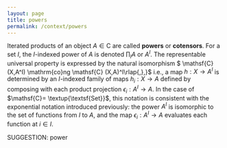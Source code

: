```yaml
---
layout: page
title: powers
permalink: /context/powers
---
```


 Iterated products of an object $A \in \mathsf{C}$ are called **powers** or **cotensors**. For a set $I$, the $I$-indexed power of $A$ is denoted $\prod_I A$ or $A^I$.
The representable universal property is expressed by the natural isomorphism
$ \mathsf{C}(X,A^I) \mathrm{co}ng \mathsf{C} (X,A)^I\rlap{,},}$ i.e., a map $h : X \to A^I$ is determined by an $I$-indexed family of maps $h_i : X \to A$ defined by composing with each product projection $\epsilon_i : A^I \to A$. In the case of $\mathsf{C}= \textup{\textsf{Set}}$, this notation is consistent with the exponential notation introduced previously: the power $A^I$ is isomorphic to the set of functions from $I$ to $A$, and the map $\epsilon_i : A^I \to A$ evaluates each function at $i \in I$.


SUGGESTION: power